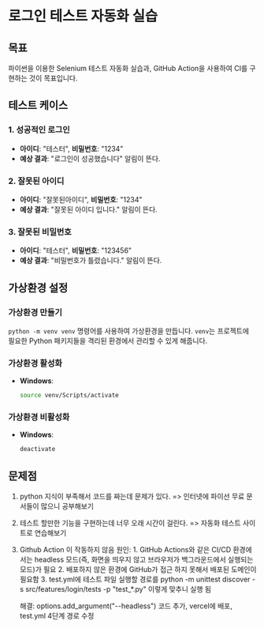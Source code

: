 # 로그인 테스트 자동화 실습

## 목표

파이썬을 이용한 Selenium 테스트 자동화 실습과, GitHub Action을 사용하여 CI를 구현하는 것이 목표입니다.

## 테스트 케이스

### 1. 성공적인 로그인

- **아이디**: "테스터", **비밀번호**: "1234"
- **예상 결과**: "로그인이 성공했습니다" 알림이 뜬다.

### 2. 잘못된 아이디

- **아이디**: "잘못된아이디", **비밀번호**: "1234"
- **예상 결과**: "잘못된 아이디 입니다." 알림이 뜬다.

### 3. 잘못된 비밀번호

- **아이디**: "테스터", **비밀번호**: "123456"
- **예상 결과**: "비밀번호가 틀렸습니다." 알림이 뜬다.

## 가상환경 설정

### 가상환경 만들기

`python -m venv venv` 명령어를 사용하여 가상환경을 만듭니다. `venv`는 프로젝트에 필요한 Python 패키지들을 격리된 환경에서 관리할 수 있게 해줍니다.

### 가상환경 활성화

- **Windows**:
  ```bash
  source venv/Scripts/activate
  ```

### 가상환경 비활성화

- **Windows**:
  ```bash
  deactivate
  ```

## 문제점

1. python 지식이 부족해서 코드를 짜는데 문제가 있다.
   => 인터넷에 파이선 무료 문서들이 많으니 공부해보기
2. 테스트 할만한 기능을 구현하는데 너무 오래 시간이 걸린다.
   => 자동화 테스트 사이트로 연습해보기
3. Github Action 이 작동하지 않음
   원인: 1. GitHub Actions와 같은 CI/CD 환경에서는 headless 모드(즉, 화면을 띄우지 않고 브라우저가 백그라운드에서 실행되는 모드)가 필요 2. 배포하지 않은 환경에 GitHub가 접근 하지 못해서 배포된 도메인이 필요함 3. test.yml에 테스트 파일 실행할 경로를 python -m unittest discover -s src/features/login/tests -p "test\_\*.py" 이렇게 맞추니 실행 됨

   해결: options.add_argument("--headless") 코드 추가, vercel에 배포, test.yml 4단계 경로 수정
